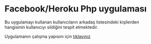 Facebook/Heroku Php uygulaması
==============================

Bu uygulamayı kullanan kullanıcıların arkadaş listesindeki kişilerden hangisinin kullanıcıyı sildiğini tespit etmektedir.

Uygulamanın çalışma yapısını için [tıklayınız](https://docs.google.com/a/bil.omu.edu.tr/file/d/0B-ufRWgXeEyBVC1NNXBzbVUwSk0/edit?pli=1)
